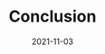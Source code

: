 ---
title: Conclusion
description: >
  Next steps and resources.
authors:
  - firt
date: 2021-11-03
---